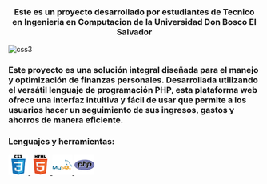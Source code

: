 <h3 align="center">Este es un proyecto desarrollado por estudiantes de Tecnico en Ingenieria en Computacion de la Universidad Don Bosco El Salvador</h3>
<img src="https://upload.wikimedia.org/wikipedia/commons/thumb/c/cc/Universidad_don_bosco.jpg/270px-Universidad_don_bosco.jpg" alt="css3" width="80" height="80"/>
<h3 align="left">Este proyecto es una solución integral diseñada para el manejo y optimización de finanzas personales. Desarrollada utilizando el versátil lenguaje de programación PHP, esta plataforma web ofrece una interfaz intuitiva y fácil de usar que permite a los usuarios hacer un seguimiento de sus ingresos, gastos y ahorros de manera eficiente.</h3>
<p align="left">
</p>

<h3 align="left">Lenguajes y herramientas:</h3>
<p align="left"> <a href="https://www.w3schools.com/css/" target="_blank" rel="noreferrer"> <img src="https://raw.githubusercontent.com/devicons/devicon/master/icons/css3/css3-original-wordmark.svg" alt="css3" width="40" height="40"/> </a> <a href="https://www.w3.org/html/" target="_blank" rel="noreferrer"> <img src="https://raw.githubusercontent.com/devicons/devicon/master/icons/html5/html5-original-wordmark.svg" alt="html5" width="40" height="40"/> </a> <a href="https://www.mysql.com/" target="_blank" rel="noreferrer"> <img src="https://raw.githubusercontent.com/devicons/devicon/master/icons/mysql/mysql-original-wordmark.svg" alt="mysql" width="40" height="40"/> </a> <a href="https://www.php.net" target="_blank" rel="noreferrer"> <img src="https://raw.githubusercontent.com/devicons/devicon/master/icons/php/php-original.svg" alt="php" width="40" height="40"/> </a> </p>
